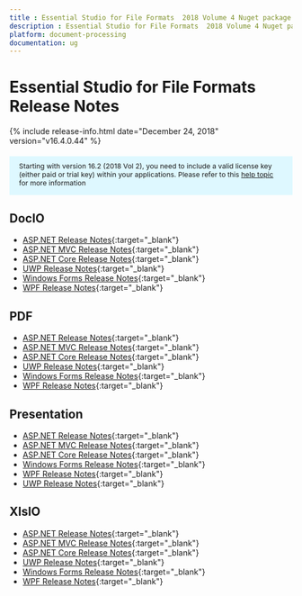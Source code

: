```yaml
---
title : Essential Studio for File Formats  2018 Volume 4 Nuget package  Release Notes  
description : Essential Studio for File Formats  2018 Volume 4 Nuget package  Release Notes  
platform: document-processing
documentation: ug
---
```


# Essential Studio for File Formats  Release Notes  

{% include release-info.html date="December 24, 2018"  version="v16.4.0.44" %} 

<style>
    #license {
        font-size: .88em !important;
        margin-top: 1.5em;
        margin-bottom: 1.5em;
        background-color: #def8ff;
        padding: 10px 17px 14px;
    }
</style>

<div id="license">
    Starting with version 16.2 (2018 Vol 2), you need to include a valid license key (either paid or trial key) within your applications.
    Please refer to this <a href="/common/essential-studio/licensing/license-key">help topic</a> for more information
</div> 

## DocIO

* [ASP.NET Release Notes](/aspnet/release-notes/v16.4.0.44?type=all#docio){:target="_blank"}
* [ASP.NET MVC Release Notes](/aspnetmvc/release-notes/v16.4.0.44?type=all#docio){:target="_blank"}
* [ASP.NET Core Release Notes](/aspnet-core/release-notes/v16.4.0.44?type=all#docio){:target="_blank"}
* [UWP Release Notes](/uwp/release-notes/v16.4.0.44?type=all#docio){:target="_blank"}
* [Windows Forms Release Notes](/windowsforms/release-notes/v16.4.0.44?type=all#docio){:target="_blank"}
* [WPF Release Notes](/wpf/release-notes/v16.4.0.44?type=all#docio){:target="_blank"}


## PDF

* [ASP.NET Release Notes](/aspnet/release-notes/v16.4.0.44?type=all#pdf){:target="_blank"}
* [ASP.NET MVC Release Notes](/aspnetmvc/release-notes/v16.4.0.44?type=all#pdf){:target="_blank"}
* [ASP.NET Core Release Notes](/aspnet-core/release-notes/v16.4.0.44?type=all#pdf){:target="_blank"}
* [UWP Release Notes](/uwp/release-notes/v16.4.0.44?type=all#pdf){:target="_blank"}
* [Windows Forms Release Notes](/windowsforms/release-notes/v16.4.0.44?type=all#pdf){:target="_blank"}
* [WPF Release Notes](/wpf/release-notes/v16.4.0.44?type=all#pdf){:target="_blank"}


## Presentation

* [ASP.NET Release Notes](/aspnet/release-notes/v16.4.0.44?type=all#presentation){:target="_blank"}
* [ASP.NET MVC Release Notes](/aspnetmvc/release-notes/v16.4.0.44?type=all#presentation){:target="_blank"}
* [ASP.NET Core Release Notes](/aspnet-core/release-notes/v16.4.0.44?type=all#presentation){:target="_blank"}
* [Windows Forms Release Notes](/windowsforms/release-notes/v16.4.0.44?type=all#presentation){:target="_blank"}
* [WPF Release Notes](/wpf/release-notes/v16.4.0.44?type=all#presentation){:target="_blank"}
* [UWP Release Notes](/uwp/release-notes/v16.4.0.44?type=all#presentation){:target="_blank"}


## XlsIO

* [ASP.NET Release Notes](/aspnet/release-notes/v16.4.0.44?type=all#xlsio){:target="_blank"}
* [ASP.NET MVC Release Notes](/aspnetmvc/release-notes/v16.4.0.44?type=all#xlsio){:target="_blank"}
* [ASP.NET Core Release Notes](/aspnet-core/release-notes/v16.4.0.44?type=all#xlsio){:target="_blank"}
* [UWP Release Notes](/uwp/release-notes/v16.4.0.44?type=all#xlsio){:target="_blank"}
* [Windows Forms Release Notes](/windowsforms/release-notes/v16.4.0.44?type=all#xlsio){:target="_blank"}
* [WPF Release Notes](/wpf/release-notes/v16.4.0.44?type=all#xlsio){:target="_blank"}